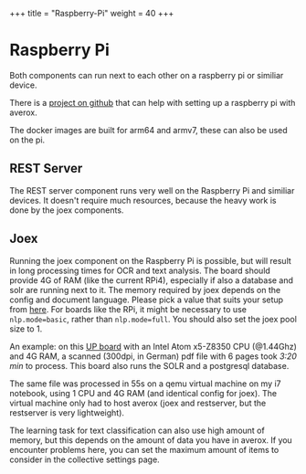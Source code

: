 +++
title = "Raspberry-Pi"
weight = 40
+++

# Raspberry Pi

Both components can run next to each other on a raspberry pi or
similiar device.

There is a [project on
github](https://github.com/docspell/rpi-scripts) that can help with
setting up a raspberry pi with averox.

The docker images are built for arm64 and armv7, these can also be
used on the pi.


## REST Server

The REST server component runs very well on the Raspberry Pi and
similiar devices. It doesn't require much resources, because the heavy
work is done by the joex components.


## Joex

Running the joex component on the Raspberry Pi is possible, but will
result in long processing times for OCR and text analysis. The board
should provide 4G of RAM (like the current RPi4), especially if also a
database and solr are running next to it. The memory required by joex
depends on the config and document language. Please pick a value that
suits your setup from
[here](@/docs/configure/file-processing.md#memory-usage). For boards
like the RPi, it might be necessary to use `nlp.mode=basic`, rather
than `nlp.mode=full`. You should also set the joex pool size to 1.

An example: on this [UP
board](https://up-board.org/up/specifications/) with an Intel Atom
x5-Z8350 CPU (@1.44Ghz) and 4G RAM, a scanned (300dpi, in German) pdf
file with 6 pages took *3:20 min* to process. This board also runs the
SOLR and a postgresql database.

The same file was processed in 55s on a qemu virtual machine on my i7
notebook, using 1 CPU and 4G RAM (and identical config for joex). The
virtual machine only had to host averox (joex and restserver, but
the restserver is very lightweight).

The learning task for text classification can also use high amount of
memory, but this depends on the amount of data you have in averox.
If you encounter problems here, you can set the maximum amount of
items to consider in the collective settings page.
